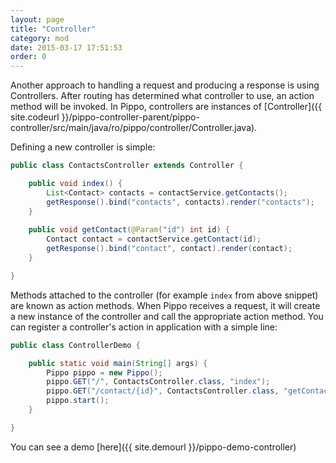 ```yaml
---
layout: page
title: "Controller"
category: mod
date: 2015-03-17 17:51:53
order: 0
---
```


Another approach to handling a request and producing a response is using Controllers. After routing has determined what controller to use, an action method will be invoked.
In Pippo, controllers are instances of [Controller]({{ site.codeurl }}/pippo-controller-parent/pippo-controller/src/main/java/ro/pippo/controller/Controller.java).

Defining a new controller is simple:

```java
public class ContactsController extends Controller {

    public void index() {
		List<Contact> contacts = contactService.getContacts();
		getResponse().bind("contacts", contacts).render("contacts");
    }
    
    public void getContact(@Param("id") int id) {
        Contact contact = contactService.getContact(id);
        getResponse().bind("contact", contact).render(contact);
    }

}
```

Methods attached to the controller (for example `index` from above snippet) are known as action methods. When Pippo receives a request, it will create a new instance of the controller and call the appropriate action method.
You can register a controller's action in application with a simple line:

```java
public class ControllerDemo {

    public static void main(String[] args) {
        Pippo pippo = new Pippo();
        pippo.GET("/", ContactsController.class, "index");
        pippo.GET("/contact/{id}", ContactsController.class, "getContact");
        pippo.start();
    }

}
```

You can see a demo [here]({{ site.demourl }}/pippo-demo-controller)
